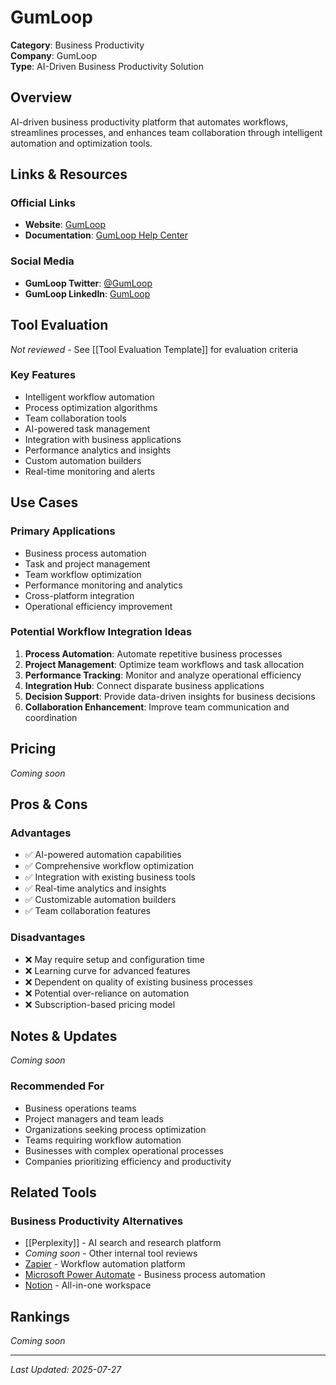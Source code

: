 # GumLoop

**Category**: Business Productivity  
**Company**: GumLoop  
**Type**: AI-Driven Business Productivity Solution  

## Overview

AI-driven business productivity platform that automates workflows, streamlines processes, and enhances team collaboration through intelligent automation and optimization tools.

## Links & Resources

### Official Links
- **Website**: [GumLoop](https://gumloop.com/)
- **Documentation**: [GumLoop Help Center](https://help.gumloop.com/)

### Social Media
- **GumLoop Twitter**: [@GumLoop](https://twitter.com/GumLoop)
- **GumLoop LinkedIn**: [GumLoop](https://www.linkedin.com/company/gumloop/)

## Tool Evaluation

*Not reviewed* - See [[Tool Evaluation Template]] for evaluation criteria

### Key Features
- Intelligent workflow automation
- Process optimization algorithms
- Team collaboration tools
- AI-powered task management
- Integration with business applications
- Performance analytics and insights
- Custom automation builders
- Real-time monitoring and alerts

## Use Cases

### Primary Applications
- Business process automation
- Task and project management
- Team workflow optimization
- Performance monitoring and analytics
- Cross-platform integration
- Operational efficiency improvement

### Potential Workflow Integration Ideas
1. **Process Automation**: Automate repetitive business processes
2. **Project Management**: Optimize team workflows and task allocation
3. **Performance Tracking**: Monitor and analyze operational efficiency
4. **Integration Hub**: Connect disparate business applications
5. **Decision Support**: Provide data-driven insights for business decisions
6. **Collaboration Enhancement**: Improve team communication and coordination

## Pricing

*Coming soon*

## Pros & Cons

### Advantages
- ✅ AI-powered automation capabilities
- ✅ Comprehensive workflow optimization
- ✅ Integration with existing business tools
- ✅ Real-time analytics and insights
- ✅ Customizable automation builders
- ✅ Team collaboration features

### Disadvantages
- ❌ May require setup and configuration time
- ❌ Learning curve for advanced features
- ❌ Dependent on quality of existing business processes
- ❌ Potential over-reliance on automation
- ❌ Subscription-based pricing model

## Notes & Updates

*Coming soon*

### Recommended For
- Business operations teams
- Project managers and team leads
- Organizations seeking process optimization
- Teams requiring workflow automation
- Businesses with complex operational processes
- Companies prioritizing efficiency and productivity

## Related Tools

### Business Productivity Alternatives
- [[Perplexity]] - AI search and research platform
- *Coming soon* - Other internal tool reviews
- [Zapier](https://zapier.com) - Workflow automation platform
- [Microsoft Power Automate](https://powerautomate.microsoft.com) - Business process automation
- [Notion](https://notion.so) - All-in-one workspace

## Rankings

*Coming soon*

---

*Last Updated: 2025-07-27*